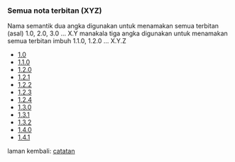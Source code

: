 ---
---

### Semua nota terbitan (XYZ)

Nama semantik dua angka digunakan untuk menamakan semua
terbitan (asal) 1.0, 2.0, 3.0 ... X.Y manakala tiga angka
digunakan untuk menamakan semua terbitan imbuh 1.1.0, 1.2.0
... X.Y.Z

* [1.0](siap/1.0.md)
* [1.1.0](siap/1.1.0.md)
* [1.2.0](siap/1.2.0.md)
* [1.2.1](siap/1.2.1.md)
* [1.2.2](siap/1.2.2.md)
* [1.2.3](siap/1.2.3.md)
* [1.2.4](siap/1.2.4.md)
* [1.3.0](siap/1.3.0.md)
* [1.3.1](siap/1.3.1.md)
* [1.3.2](siap/1.3.2.md)
* [1.4.0](siap/1.4.0.md)
* [1.4.1](siap/1.4.1.md)

laman kembali: [catatan][0]

  [0]: index.md

